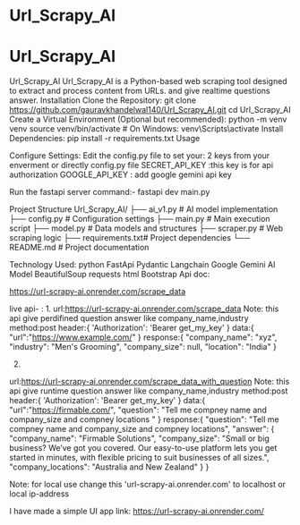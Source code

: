 # Url_Scrapy_AI
# Url_Scrapy_AI
Url_Scrapy_AI
Url_Scrapy_AI is a Python-based web scraping tool designed to extract and process content from URLs. and give realtime questions answer.
Installation
Clone the Repository:
git clone https://github.com/gauravkhandelwal140/Url_Scrapy_AI.git
cd Url_Scrapy_AI
Create a Virtual Environment (Optional but recommended):
python -m venv venv
source venv/bin/activate  # On Windows: venv\Scripts\activate
Install Dependencies:
pip install -r requirements.txt
Usage

Configure Settings:
Edit the config.py file to set your:
2 keys from your enverment or directly config.py file 
SECRET_API_KEY :this key is for api authorization 
GOOGLE_API_KEY : add google gemini api key

Run the fastapi server 
command:- fastapi dev main.py

Project Structure
Url_Scrapy_AI/
├── ai_v1.py        # AI model implementation
├── config.py       # Configuration settings
├── main.py         # Main execution script
├── model.py        # Data models and structures
├── scraper.py      # Web scraping logic
├── requirements.txt# Project dependencies
└── README.md       # Project documentation

Technology Used:
python
FastApi
Pydantic
Langchain
Google Gemini AI Model
BeautifulSoup 
requests
html
Bootstrap
Api doc:

https://url-scrapy-ai.onrender.com/scrape_data


live api- :
 1. 
    url:https://url-scrapy-ai.onrender.com/scrape_data  Note: this api give perdifined question  answer like  company_name,industry
    method:post
    header:{
      'Authorization': 'Bearer get_my_key'
    }
    data:{
        "url":"https://www.example.com/"
      }
    response:{
      "company_name": "xyz",
      "industry": "Men's Grooming",
      "company_size": null,
      "location": "India"
  }

2.
  url:https://url-scrapy-ai.onrender.com/scrape_data_with_question  Note: this api give runtime question  answer like  company_name,industry
    method:post
    header:{
      'Authorization': 'Bearer get_my_key'
    }
    data:{
       "url":"https://firmable.com/",
       "question": "Tell me compney name and company_size and compney locations "
    }
    response:{
    "question": "Tell me compney name and company_size and compney locations",
    "answer": {
        "company_name": "Firmable Solutions",
        "company_size": "Small or big business? We’ve got you covered. Our easy-to-use platform lets you get started in minutes, with flexible pricing to suit businesses of all sizes.",
        "company_locations": "Australia and New Zealand"
    }
}

Note: for local use change this  'url-scrapy-ai.onrender.com' to localhost or local ip-address

I have made a simple UI app
link: https://url-scrapy-ai.onrender.com/
